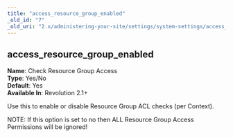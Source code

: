 ```yaml
---
title: "access_resource_group_enabled"
_old_id: "7"
_old_uri: "2.x/administering-your-site/settings/system-settings/access_resource_group_enabled"
---
```


access\_resource\_group\_enabled
--------------------------------

**Name**: Check Resource Group Access   
**Type**: Yes/No   
**Default**: Yes   
**Available In**: Revolution 2.1+

Use this to enable or disable Resource Group ACL checks (per Context).

<div class="warning">NOTE: If this option is set to no then ALL Resource Group Access Permissions will be ignored!</div>